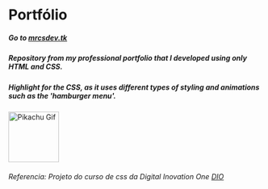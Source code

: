 <h1>Portfólio</h1>

##### Go to [mrcsdev.tk](https://mrcsdev.tk/) 

##### Repository from my professional portfolio that I developed using only HTML and CSS.
##### Highlight for the CSS, as it uses different types of styling and animations such as the 'hamburger menu'.

<img width="100px" src="https://flyclipart.com/thumb2/explosion-gif-transparent-transparent-gif-sticker-741584.png" alt="Pikachu Gif">

###### Referencia: Projeto do curso de css da Digital Inovation One [DIO](https://www.dio.me/)
